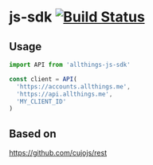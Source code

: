 # js-sdk [![Build Status](https://travis-ci.org/allthings/js-sdk.svg?branch=master)](https://travis-ci.org/qipp/js-sdk)

## Usage

```js
import API from 'allthings-js-sdk'

const client = API(
  'https://accounts.allthings.me',
  'https://api.allthings.me',
  'MY_CLIENT_ID'
)
```

## Based on

https://github.com/cujojs/rest
